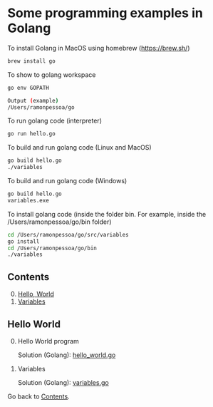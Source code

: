 Some programming examples in Golang
===========================

To install Golang in MacOS using homebrew (https://brew.sh/)
```sh
brew install go
```

To show to golang workspace
```sh
go env GOPATH

Output (example)
/Users/ramonpessoa/go
```

To run golang code (interpreter)
```sh
go run hello.go
```

To build and run golang code (Linux and MacOS)
```sh
go build hello.go
./variables
```

To build and run golang code (Windows)
```sh
go build hello.go
variables.exe
```

To install golang code (inside the folder bin. For example, inside the /Users/ramonpessoa/go/bin folder)
```sh
cd /Users/ramonpessoa/go/src/variables
go install
cd /Users/ramonpessoa/go/bin
./variables
```

## Contents
0. [Hello, World](#hello_world)
1. [Variables](#variables)

## Hello World

0. Hello World program

	Solution (Golang): [hello_world.go](https://github.com/ramon-pessoa/golang_programming/blob/master/go/src/hello_world/hello.go)

0. Variables

	Solution (Golang): [variables.go](https://github.com/ramon-pessoa/golang_programming/blob/master/go/src/variables/variables.go)

Go back to [Contents](#contents).
